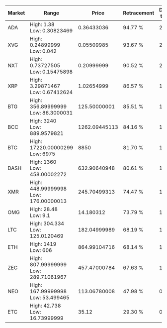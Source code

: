 | Market | Range | Price| Retracement | Doubles to 50% |
| --- | --- | --- | --- | --- |
| ADA | High: 1.38<br />Low: 0.30823469 | 0.36433036 | 94.77 % | 2.32 |
| XVG | High: 0.24899999<br />Low: 0.042 | 0.05509985 | 93.67 % | 2.64 |
| NXT | High: 0.73727505<br />Low: 0.15475898 | 0.20999999 | 90.52 % | 2.12 |
| XRP | High: 3.29871467<br />Low: 0.67412624 | 1.02654999 | 86.57 % | 1.94 |
| BTG | High: 356.89999999<br />Low: 86.3000031 | 125.50000001 | 85.51 % | 1.77 |
| BCC | High: 3240<br />Low: 889.9579821 | 1262.09445113 | 84.16 % | 1.64 |
| BTC | High: 17220.00000299<br />Low: 6975 | 8850 | 81.70 % | 1.37 |
| DASH | High: 1360<br />Low: 458.00002272 | 632.90640948 | 80.61 % | 1.44 |
| XMR | High: 448.99999998<br />Low: 176.00000013 | 245.70499313 | 74.47 % | 1.27 |
| OMG | High: 28.48<br />Low: 9.1 | 14.180312 | 73.79 % | 1.33 |
| LTC | High: 304.334<br />Low: 125.0120469 | 182.04999989 | 68.19 % | 1.18 |
| ETH | High: 1419<br />Low: 606 | 864.99104716 | 68.14 % | 1.17 |
| ZEC | High: 807.99999999<br />Low: 289.71061967 | 457.47000784 | 67.63 % | 1.20 |
| NEO | High: 167.99999998<br />Low: 53.499465 | 113.06780008 | 47.98 % | 0.00 |
| ETC | High: 42.738<br />Low: 16.73999999 | 35.12 | 29.30 % | 0.00 |
